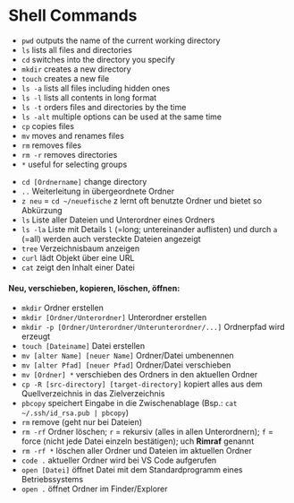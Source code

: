 # Shell Commands

* `pwd` outputs the name of the current working directory
* `ls` lists all files and directories
* `cd` switches into the directory you specify
* `mkdir` creates a new directory
* `touch` creates a new file
* `ls -a` lists all files including hidden ones
* `ls -l` lists all contents in long format
* `ls -t` orders files and directories by the time
* `ls -alt` multiple options can be used at the same time
* `cp` copies files
* `mv` moves and renames files
* `rm` removes files
* `rm -r` removes directories
* `*` useful for selecting groups

- `cd [Ordnername]` change directory
- `..` Weiterleitung in übergeordnete Ordner
- `z neu` = `cd ~/neuefische` z lernt oft benutzte Ordner und bietet so Abkürzung
- `ls` Liste aller Dateien und Unterordner eines Ordners
- `ls -la` Liste mit Details `l` (=long; untereinander auflisten) und durch `a` (=all) werden auch versteckte Dateien angezeigt
- `tree` Verzeichnisbaum anzeigen
- `curl` lädt Objekt über eine URL
- `cat` zeigt den Inhalt einer Datei

#### Neu, verschieben, kopieren, löschen, öffnen:

- `mkdir` Ordner erstellen
- `mkdir [Ordner/Unterordner]` Unterordner erstellen
- `mkdir -p [Ordner/Unterordner/Unterunterordner/...]` Ordnerpfad wird erzeugt
- `touch [Dateiname]` Datei erstellen
- `mv [alter Name] [neuer Name]` Ordner/Datei umbenennen
- `mv [alter Pfad] [neuer Pfad]` Ordner/Datei verschieben
- `mv [Ordner] *` verschieben des Ordners in den aktuellen Ordner
- `cp -R [src-directory] [target-directory]` kopiert alles aus dem Quellverzeichnis in das Zielverzeichnis
- `pbcopy` speichert Eingabe in die Zwischenablage (Bsp.: `cat ~/.ssh/id_rsa.pub | pbcopy`)
- `rm` remove (geht nur bei Dateien)
- `rm -rf` Ordner löschen; `r` = rekursiv (alles in allen Unterordnern); `f` = force (nicht jede Datei einzeln bestätigen); uch **Rimraf** genannt
- `rm -rf *` löschen aller Ordner und Dateien im aktuellen Ordner
- `code .` aktueller Ordner wird bei VS Code aufgerufen
- `open [Datei]` öffnet Datei mit dem Standardprogramm eines Betriebssystems
- `open .` öffnet Ordner im Finder/Explorer
